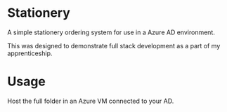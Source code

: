 # Stationery
A simple stationery ordering system for use in a Azure AD environment.

This was designed to demonstrate full stack development as a part of my apprenticeship.
# Usage
Host the full folder in an Azure VM connected to your AD. 
